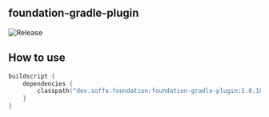 ## foundation-gradle-plugin

![Release](https://img.shields.io/badge/release-v1.0.18-green.svg?style=flat)

## How to use

```kotlin
buildscript {
    dependencies {
        classpath("dev.soffa.foundation:foundation-gradle-plugin:1.0.18")
    }
}

```
